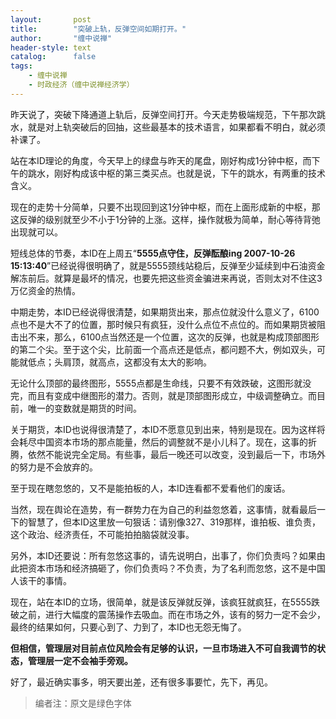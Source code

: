 ```yaml
---
layout:       post
title:        "突破上轨，反弹空间如期打开。"
author:       "缠中说禅"
header-style: text
catalog:      false
tags:
    - 缠中说禅
    - 时政经济（缠中说禅经济学）
---
```


昨天说了，突破下降通道上轨后，反弹空间打开。今天走势极端规范，下午那次跳水，就是对上轨突破后的回抽，这些最基本的技术语言，如果都看不明白，就必须补课了。



站在本ID理论的角度，今天早上的绿盘与昨天的尾盘，刚好构成1分钟中枢，而下午的跳水，刚好构成该中枢的第三类买点。也就是说，下午的跳水，有两重的技术含义。



现在的走势十分简单，只要不出现回到这1分钟中枢，而在上面形成新的中枢，那这反弹的级别就至少不小于1分钟的上涨。这样，操作就极为简单，耐心等待背弛出现就可以。



短线总体的节奏，本ID在上周五“**5555点守住，反弹酝酿ing 2007-10-26 15:13:40**”已经说得很明确了，就是5555颈线站稳后，反弹至少延续到中石油资金解冻前后。就算是最坏的情况，也要先把这些资金骗进来再说，否则太对不住这3万亿资金的热情。



中期走势，本ID已经说得很清楚，如果期货出来，那点位就没什么意义了，6100点也不是大不了的位置，那时候只有疯狂，没什么点位不点位的。而如果期货被阻击出不来，那么，6100点当然还是一个位置，这次的反弹，也就是构成顶部图形的第二个尖。至于这个尖，比前面一个高点还是低点，都问题不大，例如双头，可能就低点；头肩顶，就高点，这都没有太大的影响。



无论什么顶部的最终图形，5555点都是生命线，只要不有效跌破，这图形就没完，而且有变成中继图形的潜力。否则，就是顶部图形成立，中级调整确立。而目前，唯一的变数就是期货的时间。



关于期货，本ID也说得很清楚了，本ID不愿意见到出来，特别是现在。因为这样将会耗尽中国资本市场的那点能量，然后的调整就不是小儿科了。现在，这事的折腾，依然不能说完全定局。有些事，最后一晚还可以改变，没到最后一下，市场外的努力是不会放弃的。



至于现在瞎忽悠的，又不是能拍板的人，本ID连看都不爱看他们的废话。



当然，现在舆论在造势，有一群势力在为自己的利益忽悠着，这事情，就看最后一下的智慧了，但本ID这里放一句狠话：请别像327、319那样，谁拍板、谁负责，这个政治、经济责任，不可能拍拍脑袋就没事。



另外，本ID还要说：所有忽悠这事的，请先说明白，出事了，你们负责吗？如果由此把资本市场和经济搞砸了，你们负责吗？不负责，为了名利而忽悠，这不是中国人该干的事情。



现在，站在本ID的立场，很简单，就是该反弹就反弹，该疯狂就疯狂，在5555跌破之前，进行大幅度的震荡操作去吸血。而在市场之外，该有的努力一定不会少，最终的结果如何，只要心到了、力到了，本ID也无怨无悔了。



**但相信，管理层对目前点位风险会有足够的认识，一旦市场进入不可自我调节的状态，管理层一定不会袖手旁观。**



好了，最近确实事多，明天要出差，还有很多事要忙，先下，再见。



> 编者注：原文是绿色字体
